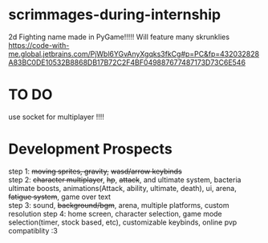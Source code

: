 # scrimmages-during-internship
2d Fighting name made in PyGame!!!!!
Will feature many skrunklies
https://code-with-me.global.jetbrains.com/PjWbl6YGvAnyXgqks3fkCg#p=PC&fp=432032828A83BC0DE10532B8868DB17B72C2F4BF049887677487173D73C6E546
# TO DO
use socket for multiplayer !!!!  




# Development Prospects
step 1: ~~moving sprites, gravity,~~ ~~wasd/arrow keybinds~~  
step 2: ~~character multiplayer~~, ~~hp~~, ~~attack~~, and ultimate system, bacteria ultimate boosts, animations(Attack, ability, ultimate, death), ui, arena, ~~fatigue system~~, game over text  
step 3: sound, ~~background/bgm~~, arena, multiple platforms, custom resolution
step 4: home screen, character selection, game mode selection(timer, stock based, etc), customizable keybinds, online pvp compatiblity :3
